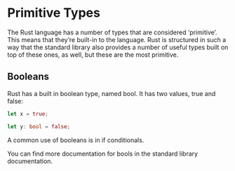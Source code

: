 # Primitive Types

The Rust language has a number of types that are considered ‘primitive’. This means that they’re built-in to the language. Rust is structured in such a way that the standard library also provides a number of useful types built on top of these ones, as well, but these are the most primitive.

## Booleans

Rust has a built in boolean type, named bool. It has two values, true and false:

```rust
let x = true;

let y: bool = false;
```

A common use of booleans is in if conditionals.

You can find more documentation for bools in the standard library documentation.
